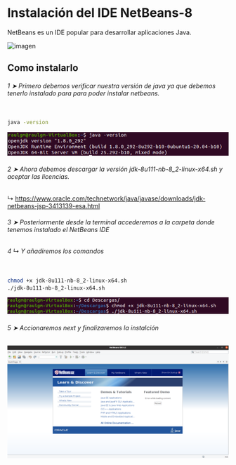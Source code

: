 # Instalación del IDE NetBeans-8

NetBeans es un IDE popular para desarrollar aplicaciones Java.

![imagen](https://user-images.githubusercontent.com/91153605/136079355-87b5d666-4db6-4cf9-b341-f4c12601520c.png)

## Como instalarlo

###### 1 ➤ Primero debemos verificar nuestra versión de java ya que debemos tenerlo instalado para para poder instalar netbeans.

```bash

java -version

```

<img src="java-version.png">

###### 2 ➤ Ahora debemos descargar la versión jdk-8u111-nb-8_2-linux-x64.sh y aceptar las licencias.  
↳ https://www.oracle.com/technetwork/java/javase/downloads/jdk-netbeans-jsp-3413139-esa.html

###### 3 ➤ Posteriormente desde la terminal accederemos a la carpeta donde tenemos instalado el NetBeans IDE 
###### 4 ↳ Y añadiremos los comandos
```bash

chmod +x jdk-8u111-nb-8_2-linux-x64.sh
./jdk-8u111-nb-8_2-linux-x64.sh

```

<img src="paso2.png">

###### 5 ➤ Accionaremos next y finalizaremos la instalción


<img src="ide3.png">
